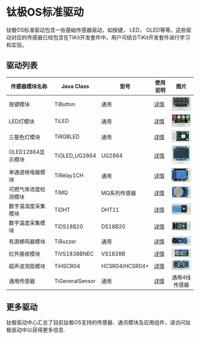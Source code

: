 # 钛极OS标准驱动

钛极OS标准驱动包含一些基础传感器驱动，如按键， LED， OLED等等，这些驱动对应的传感器已经包含在TiKit开发套件中，用户可结合TiKit开发套件进行学习和实验。



## 驱动列表

| 传感器模块名称       | Java Class      | 型号           | 使用说明                                                     |                   图片                    |
| -------------------- | --------------- | -------------- | ------------------------------------------------------------ | :---------------------------------------: |
| 按键模块             | TiButton        | 通用           | [详情](http://dev.tijos.net/docstore/tijos-driver/tijos.framework.sensor.button/) |      ![TiButton](./img/TiButton.png)      |
| LED灯模块            | TiLED           | 通用           |  [详情](http://dev.tijos.net/docstore/tijos-driver/tijos.framework.transducer.led/)                                                            |         ![TiLED](./img/TiLED.png)         |
| 三基色灯模块         | TiRGBLED        | 通用           |  [详情](http://dev.tijos.net/docstore/tijos-driver/tijos.framework.transducer.led/)                                                            |      ![TiRGBLED](./img/TiRGBLED.png)      |
| OLED12864显示模块    | TiOLED_UG2864   | UG2864         |   [详情](http://dev.tijos.net/docstore/tijos-driver/tijos.framework.transducer.led/)                                                            | ![TiOLED_UG2864](./img/TiOLED_UG2864.png) |
| 单通道继电器模块     | TiRelay1CH      | 通用           |  [详情](http://dev.tijos.net/docstore/tijos-driver/tijos.framework.transducer.relay/)                                                            |    ![TiRelay1CH](./img/TiRelay1CH.png)    |
| 可燃气体浓度检测模块 | TiMQ            | MQ系列传感器   | [详情](http://dev.tijos.net/docstore/tijos-driver/tijos.framework.sensor.mq/)                                                             |         ![TiMQ2](./img/TiMQ2.png)         |
| 数字温湿度采集模块   | TiDHT           | DHT11          |  [详情](http://dev.tijos.net/docstore/tijos-driver/tijos.framework.sensor.dht/)                                                            |       ![TiDHT11](./img/TiDHT11.png)       |
| 数字温度采集模块     | TiDS18B20       | DS18B20        |  [详情](http://dev.tijos.net/docstore/tijos-driver/tijos.framework.sensor.ds18b20/)                                                            |     ![TiDS18B20](./img/TiDS18B20.png)     |
| 有源蜂鸣器模块       | TiBuzzer        | 通用           |  [详情](http://dev.tijos.net/docstore/tijos-driver/tijos.framework.transducer.buzzer/)                                                            |      ![TiBuzzer](./img/TiBuzzer.png)      |
| 红外接收模块         | TiVS1838BNEC    | VS1838B        | [详情](http://dev.tijos.net/docstore/tijos-driver/tijos.framework.sensor.vs1838b/)                                                             |    ![VS1838BNEC](./img/VS1838BNEC.png)    |
| 超声波测距模块       | TiHSCR04        | HCSR04/HCSR04+ |  [详情](http://dev.tijos.net/docstore/tijos-driver/tijos.framework.sensor.hcsr/)                                                            |      ![TiHCSR04](./img/TiHCSR04.png)      |
| 通用传感器           | TiGeneralSensor | 通用           |   [详情](http://dev.tijos.net/docstore/tijos-driver/tijos.framework.sensor.general/)                                                           |               通用4线传感器               |

## 更多驱动

钛极驱动中心汇总了目前钛极OS支持的传感器、通讯模块及应用组件，请访问钛极驱动中以获得更多信息.

